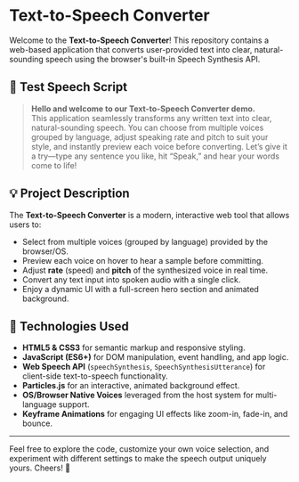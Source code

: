 # Text-to-Speech Converter

Welcome to the **Text-to-Speech Converter**! This repository contains a web-based application that converts user-provided text into clear, natural-sounding speech using the browser's built-in Speech Synthesis API.

## 📝 Test Speech Script

> **Hello and welcome to our Text-to-Speech Converter demo.**  
> This application seamlessly transforms any written text into clear, natural-sounding speech. You can choose from multiple voices grouped by language, adjust speaking rate and pitch to suit your style, and instantly preview each voice before converting. Let’s give it a try—type any sentence you like, hit “Speak,” and hear your words come to life!

## 💡 Project Description

The **Text-to-Speech Converter** is a modern, interactive web tool that allows users to:

- Select from multiple voices (grouped by language) provided by the browser/OS.
- Preview each voice on hover to hear a sample before committing.
- Adjust **rate** (speed) and **pitch** of the synthesized voice in real time.
- Convert any text input into spoken audio with a single click.
- Enjoy a dynamic UI with a full-screen hero section and animated background.

## 🔧 Technologies Used

- **HTML5 & CSS3** for semantic markup and responsive styling.  
- **JavaScript (ES6+)** for DOM manipulation, event handling, and app logic.  
- **Web Speech API** (`speechSynthesis`, `SpeechSynthesisUtterance`) for client-side text-to-speech functionality.  
- **Particles.js** for an interactive, animated background effect.  
- **OS/Browser Native Voices** leveraged from the host system for multi-language support.  
- **Keyframe Animations** for engaging UI effects like zoom-in, fade-in, and bounce.

---

Feel free to explore the code, customize your own voice selection, and experiment with different settings to make the speech output uniquely yours. Cheers! 🎉
